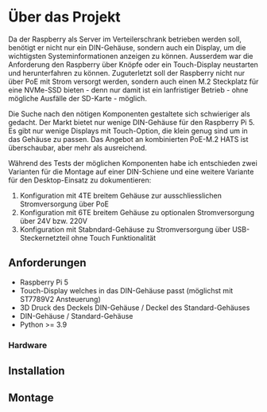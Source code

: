# Über das Projekt

Da der Raspberry als Server im Verteilerschrank betrieben werden soll, benötigt er nicht nur ein DIN-Gehäuse, sondern auch ein Display, um die wichtigsten Systeminformationen anzeigen zu können. Ausserdem war die Anforderung den Raspberry über Knöpfe oder ein Touch-Display neustarten und herunterfahren zu können. Zuguterletzt soll der Raspberry nicht nur über PoE mit Strom versorgt werden, sondern auch einen M.2 Steckplatz für eine NVMe-SSD bieten - denn nur damit ist ein lanfristiger Betrieb - ohne mögliche Ausfälle der SD-Karte - möglich.

Die Suche nach den nötigen Komponenten gestaltete sich schwieriger als gedacht. Der Markt bietet nur wenige DIN-Gehäuse für den Raspberry Pi 5. Es gibt nur wenige Displays mit Touch-Option, die klein genug sind um in das Gehäuse zu passen. Das Angebot an kombinierten PoE-M.2 HATS ist überschaubar, aber mehr als ausreichend.

Während des Tests der möglichen Komponenten habe ich entschieden zwei Varianten für die Montage auf einer DIN-Schiene und eine weitere Variante für den Desktop-Einsatz zu dokumentieren:

1. Konfiguration mit 4TE breitem Gehäuse zur ausschliesslichen Stromversorgung über PoE
2. Konfiguration mit 6TE breitem Gehäuse zu optionalen Stromversorgung über 24V bzw. 220V
3. Konfiguration mit Stabndard-Gehäuse zu Stromversorgung über USB-Steckernetzteil ohne Touch Funktionalität

## Anforderungen

- Raspberry Pi 5
- Touch-Display welches in das DIN-Gehäuse passt (möglichst mit ST7789V2 Ansteuerung)
- 3D Druck des Deckels DIN-Gehäuse / Deckel des Standard-Gehäuses
- DIN-Gehäuse / Standard-Gehäuse
- Python >= 3.9

### Hardware



## Installation

## Montage